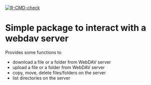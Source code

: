 <!-- badges: start -->
[![R-CMD-check](https://github.com/gk-crop/rdav/actions/workflows/r.yml/badge.svg)](https://github.com/gk-crop/rdav/actions/workflows/r.yml)
<!-- badges: end -->
# Simple package to interact with a webdav server

Provides some functions to 

* download a file or a folder from WebDAV server
* upload a file or a folder from WebDAV server
* copy, move, delete files/folders on the server
* list directories on the server
